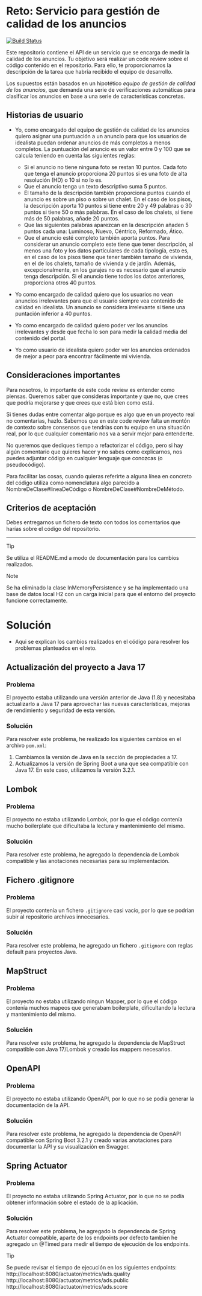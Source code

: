 # Reto: Servicio para gestión de calidad de los anuncios

[![Build Status](https://travis-ci.org/idealista/coding-test-ranking.svg?branch=master)](https://travis-ci.org/idealista/coding-test-ranking)

Este repositorio contiene el API de un servicio que se encarga de medir la calidad de los anuncios. Tu objetivo será realizar un code review sobre el código contenido en el repositorio. Para ello, te proporcionamos la descripción de la tarea que habría recibido el equipo de desarrollo.

Los supuestos están basados en un hipotético *equipo de gestión de calidad de los anuncios*, que demanda una serie de verificaciones automáticas para clasificar los anuncios en base a una serie de características concretas.

## Historias de usuario

* Yo, como encargado del equipo de gestión de calidad de los anuncios quiero asignar una puntuación a un anuncio para que los usuarios de idealista puedan ordenar anuncios de más completos a menos completos. La puntuación del anuncio es un valor entre 0 y 100 que se calcula teniendo en cuenta las siguientes reglas:
  * Si el anuncio no tiene ninguna foto se restan 10 puntos. Cada foto que tenga el anuncio proporciona 20 puntos si es una foto de alta resolución (HD) o 10 si no lo es.
  * Que el anuncio tenga un texto descriptivo suma 5 puntos.
  * El tamaño de la descripción también proporciona puntos cuando el anuncio es sobre un piso o sobre un chalet. En el caso de los pisos, la descripción aporta 10 puntos si tiene entre 20 y 49 palabras o 30 puntos si tiene 50 o más palabras. En el caso de los chalets, si tiene más de 50 palabras, añade 20 puntos.
  * Que las siguientes palabras aparezcan en la descripción añaden 5 puntos cada una: Luminoso, Nuevo, Céntrico, Reformado, Ático.
  * Que el anuncio esté completo también aporta puntos. Para considerar un anuncio completo este tiene que tener descripción, al menos una foto y los datos particulares de cada tipología, esto es, en el caso de los pisos tiene que tener también tamaño de vivienda, en el de los chalets, tamaño de vivienda y de jardín. Además, excepcionalmente, en los garajes no es necesario que el anuncio tenga descripción. Si el anuncio tiene todos los datos anteriores, proporciona otros 40 puntos.

* Yo como encargado de calidad quiero que los usuarios no vean anuncios irrelevantes para que el usuario siempre vea contenido de calidad en idealista. Un anuncio se considera irrelevante si tiene una puntación inferior a 40 puntos.

* Yo como encargado de calidad quiero poder ver los anuncios irrelevantes y desde que fecha lo son para medir la calidad media del contenido del portal.

* Yo como usuario de idealista quiero poder ver los anuncios ordenados de mejor a peor para encontrar fácilmente mi vivienda.

## Consideraciones importantes

Para nosotros, lo importante de este code review es entender como piensas. Queremos saber que consideras importante y que no, que crees que podría mejorarse y que crees que está bien como está. 

Si tienes dudas entre comentar algo porque es algo que en un proyecto real no comentarías, hazlo. Sabemos que en este code review falta un montón de contexto sobre consensos que tendrías con tu equipo en una situación real, por lo que cualquier comentario nos va a servir mejor para entenderte.

No queremos que dediques tiempo a refactorizar el código, pero si hay algún comentario que quieres hacer y no sabes como explicarnos, nos puedes adjuntar código en cualquier lenguaje que conozcas (o pseudocódigo).

Para facilitar las cosas, cuando quieras referirte a alguna línea en concreto del código utiliza como nomenclatura algo parecido a NombreDeClase#lineaDeCódigo o NombreDeClase#NombreDeMétodo.

## Criterios de aceptación

Debes entregarnos un fichero de texto con todos los comentarios que harías sobre el código del repositorio.

---

> [!TIP]
> Se utiliza el README.md a modo de documentación para los cambios realizados.

> [!NOTE]
> Se ha eliminado la clase InMemoryPersistence y se ha implementado una base de datos local H2 con un carga inicial para que el entorno del proyecto funcione correctamente.

# Solución
* Aqui se explican los cambios realizados en el código para resolver los problemas planteados en el reto.

## Actualización del proyecto a Java 17
### Problema
El proyecto estaba utilizando una versión anterior de Java (1.8) y necesitaba actualizarlo a Java 17 para aprovechar las nuevas características, mejoras de rendimiento y seguridad de esta versión.

### Solución
Para resolver este problema, he realizado los siguientes cambios en el archivo `pom.xml`:
1. Cambiamos la versión de Java en la sección de propiedades a 17.
2. Actualizamos la versión de Spring Boot a una que sea compatible con Java 17. En este caso, utilizamos la versión 3.2.1.

## Lombok
### Problema
El proyecto no estaba utilizando Lombok, por lo que el código contenía mucho boilerplate que dificultaba la lectura y mantenimiento del mismo.

### Solución
Para resolver este problema, he agregado la dependencia de Lombok compatible y las anotaciones necesarias para su implementación.

## Fichero .gitignore
### Problema
El proyecto contenía un fichero `.gitignore` casi vacío, por lo que se podrían subir al repositorio archivos innecesarios.

### Solución
Para resolver este problema, he agregado un fichero `.gitignore` con reglas default para proyectos Java.

## MapStruct
### Problema
El proyecto no estaba utilizando ningun Mapper, por lo que el código contenía muchos mapeos que generabam boilerplate, dificultando la lectura y mantenimiento del mismo.

### Solución
Para resolver este problema, he agregado la dependencia de MapStruct compatible con Java 17/Lombok y creado los mappers necesarios.

## OpenAPI
### Problema
El proyecto no estaba utilizando OpenAPI, por lo que no se podía generar la documentación de la API.

### Solución
Para resolver este problema, he agregado la dependencia de OpenAPI compatible con Spring Boot 3.2.1 y creado varias anotaciones para documentar la API y su visualización en Swagger.

## Spring Actuator
### Problema
El proyecto no estaba utilizando Spring Actuator, por lo que no se podía obtener información sobre el estado de la aplicación.

### Solución
Para resolver este problema, he agregado la dependencia de Spring Actuator compatible, aparte de los endpoints por defecto tambien he agregado un @Timed para medir el tiempo de ejecución de los endpoints.
> [!TIP]
> Se puede revisar el tiempo de ejecución en los siguientes endpoints: 
> http://localhost:8080/actuator/metrics/ads.quality
> http://localhost:8080/actuator/metrics/ads.public
> http://localhost:8080/actuator/metrics/ads.score

